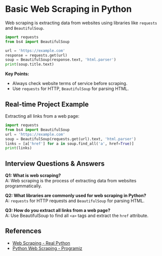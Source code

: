 # Basic Web Scraping in Python

Web scraping is extracting data from websites using libraries like `requests` and `BeautifulSoup`.

```python
import requests
from bs4 import BeautifulSoup

url = 'https://example.com'
response = requests.get(url)
soup = BeautifulSoup(response.text, 'html.parser')
print(soup.title.text)
```

**Key Points:**
- Always check website terms of service before scraping.
- Use `requests` for HTTP, `BeautifulSoup` for parsing HTML.

## Real-time Project Example
Extracting all links from a web page:

```python
import requests
from bs4 import BeautifulSoup
url = 'https://example.com'
soup = BeautifulSoup(requests.get(url).text, 'html.parser')
links = [a['href'] for a in soup.find_all('a', href=True)]
print(links)
```

## Interview Questions & Answers
**Q1: What is web scraping?**  
A: Web scraping is the process of extracting data from websites programmatically.

**Q2: What libraries are commonly used for web scraping in Python?**  
A: `requests` for HTTP requests and `BeautifulSoup` for parsing HTML.

**Q3: How do you extract all links from a web page?**  
A: Use BeautifulSoup to find all `<a>` tags and extract the `href` attribute.

## References
- [Web Scraping - Real Python](https://realpython.com/beautiful-soup-web-scraper-python/)
- [Python Web Scraping - Programiz](https://www.programiz.com/python-programming/web-scraping)
